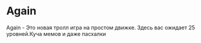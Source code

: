 # Again
Again - Это новая тролл игра на простом движке. Здесь вас ожидает 25 уровней.Куча мемов и даже пасхалки
